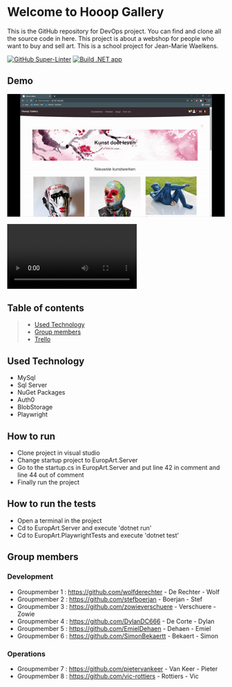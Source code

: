 # Welcome to Hooop Gallery

This is the GitHub repository for DevOps project. You can find and clone all the source code in here.
This project is about a webshop for people who want to buy and sell art. This is a school project for Jean-Marie Waelkens.

[![GitHub Super-Linter](https://github.com/HoGentTIN/devops-project-web-h8/workflows/Lint%20Code%20Base/badge.svg)](https://github.com/marketplace/actions/super-linter)
[![Build .NET app](https://github.com/HoGentTIN/devops-project-web-h8/actions/workflows/dotnet.yml/badge.svg)](https://github.com/HoGentTIN/devops-project-web-h8/actions/workflows/dotnet.yml)

## Demo

![Demo HooopGallery](Demo.gif)

![Full Demo Video](Demo.mp4)

## Table of contents

> - [Used Technology](#Used-technology)
> - [Group members](#Group-members)
> - [Trello](#trello)

## Used Technology
 - MySql 
 - Sql Server
 - NuGet Packages
 - Auth0
 - BlobStorage
 - Playwright
 
## How to run

 - Clone project in visual studio
 - Change startup project to EuropArt.Server
 - Go to the startup.cs in EuropArt.Server and put line 42 in comment and line 44 out of comment
 - Finally run the project

## How to run the tests

 - Open a terminal in the project
 - Cd to EuropArt.Server and execute 'dotnet run'
 - Cd to EuropArt.PlaywrightTests and execute 'dotnet test'

## Group members

### Development

- Groupmember 1 : <https://github.com/wolfderechter> - De Rechter - Wolf
- Groupmember 2 : <https://github.com/stefboerjan> - Boerjan - Stef
- Groupmember 3 : <https://github.com/zowieverschuere>  - Verschuere - Zowie
- Groupmember 4 : <https://github.com/DylanDC666> - De Corte - Dylan
- Groupmember 5 : <https://github.com/EmielDehaen> - Dehaen - Emiel
- Groupmember 6 : <https://github.com/SimonBekaertt> - Bekaert - Simon


### Operations

- Groupmember 7 : <https://github.com/pietervankeer> - Van Keer - Pieter
- Groupmember 8 : <https://github.com/vic-rottiers> - Rottiers - Vic
